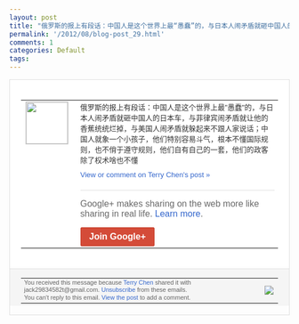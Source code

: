```yaml
---
layout: post
title: "俄罗斯的报上有段话：中国人是这个世界上最“愚蠢”的，与日本人闹矛盾就砸中国人的日本..."
permalink: '/2012/08/blog-post_29.html'
comments: 1
categories: Default
tags: 
---
```

<div style="border:solid 1px #dfdfdf;color:#686868;font:13px Arial"><div style="background-color:#fff;padding:20px;"><table cellpadding="0" cellspacing="0"><tr><td style="padding-right:15px;vertical-align:top"><a href="https://plus.google.com/_/notifications/emlink?emrecipient=110200756825219614165&amp;emid=CMiI-dPTjrICFUpG3godggoAAA&amp;path=%2F108643996575278738906&amp;dt=1346305724951&amp;uob=8"><img height="75" src="https://lh3.googleusercontent.com/-KKRGTyJ5Bl0/AAAAAAAAAAI/AAAAAAAAEEY/jllxqER5dCk/s75-c-k-a/photo.jpg" style="border:solid 1px #cccccc;" width="75"/></a></td><td style="width:578px;color:#333;font:13px Arial;vertical-align:top"><div style="padding-bottom:10px">俄罗斯的报上有段话：中国人是这个世界上最<wbr/>"愚蠢"的，与日本人闹矛盾就砸中国人的日<wbr/>本车，与菲律宾闹矛盾就让他的香蕉统统烂掉<wbr/>，与美国人闹矛盾就躲起来不跟人家说话；中<wbr/>国人就象一个小孩子，他们特别容易斗气，根<wbr/>本不懂国际规则，也不俏于遵守规则，他们自<wbr/>有自己的一套，他们的政客除了权术啥也不懂</div><a href="https://plus.google.com/_/notifications/emlink?emrecipient=110200756825219614165&amp;emid=CMiI-dPTjrICFUpG3godggoAAA&amp;path=%2F108643996575278738906%2Fposts%2FKAGGR21YdHP%3Fgpinv%3DAMIXal92_xLQpS9722rMGL1DjyREUrLXhnASVmmGoYihbA0ZoTj-SdCinOUdj3ZO2Gzl6iAZmJPCoVgHUD_4ASXr69RSUBivF4c2NXc5odYBzOk8d8JU-o0&amp;dt=1346305724951&amp;uob=8" style="color:#3366CC;text-decoration:none">View or comment on Terry Chen's post »</a><div style="margin-top:20px;border-top:solid 1px #dfdfdf"><div style="padding:15px 0;color:#686868;font:16px Arial">Google+ makes sharing on the web more like sharing in real life. <a href="http://www.google.com/+/learnmore/" style="color:#3366CC;text-decoration:none">Learn more</a>.</div><a href="https://plus.google.com/_/notifications/emlink?emrecipient=110200756825219614165&amp;emid=CMiI-dPTjrICFUpG3godggoAAA&amp;path=%2F%3Fgpinv%3DAMIXal92_xLQpS9722rMGL1DjyREUrLXhnASVmmGoYihbA0ZoTj-SdCinOUdj3ZO2Gzl6iAZmJPCoVgHUD_4ASXr69RSUBivF4c2NXc5odYBzOk8d8JU-o0&amp;dt=1346305724951&amp;uob=8" style="display:inline-block;padding:7px 15px;background-color:#d44b38; color:#fff;font-size:16px; font-weight:bold;border-radius:2px;-webkit-border-radius:2px; -moz-border-radius:2px;border:solid 1px #c43b28; white-space:nowrap;text-decoration:none">Join Google+</a></div></td></tr></table></div><div style="border-top:solid 1px #dfdfdf;padding:0 20px; background-color:#f5f5f5"><table cellpadding="0" cellspacing="0" style="height:50px"><tbody><tr><td style="vertical-align:middle;width:100%; color:#636363;font:11px Arial; line-height:120%">You received this message because <a href="https://plus.google.com/_/notifications/emlink?emrecipient=110200756825219614165&amp;emid=CMiI-dPTjrICFUpG3godggoAAA&amp;path=%2F108643996575278738906%3Fgpinv%3DAMIXal92_xLQpS9722rMGL1DjyREUrLXhnASVmmGoYihbA0ZoTj-SdCinOUdj3ZO2Gzl6iAZmJPCoVgHUD_4ASXr69RSUBivF4c2NXc5odYBzOk8d8JU-o0&amp;dt=1346305724951&amp;uob=8" style="color:#3366CC;text-decoration:none">Terry Chen</a> shared it with jack29834582t@gmail.com. <a href="https://plus.google.com/_/notifications/emlink?emrecipient=110200756825219614165&amp;emid=CMiI-dPTjrICFUpG3godggoAAA&amp;path=%2F_%2Fnonplus%2Femailsettings%3Fgpinv%3DAMIXal92_xLQpS9722rMGL1DjyREUrLXhnASVmmGoYihbA0ZoTj-SdCinOUdj3ZO2Gzl6iAZmJPCoVgHUD_4ASXr69RSUBivF4c2NXc5odYBzOk8d8JU-o0%26est%3DADH5u8WM24cJ1lJYOUKLbJT4zMHqbsAVcnEHBBvTgFB5ThBdTD3ZgUYxLY1eBUXVlLeZpAmI-ljlUGDglGBOV3Sb3ov1RBBIL9x5IKFv5TMY2_cti2Gc6geKxMcK_ZIpNQZilrzKdlIkVD3JyAGVmcclHJenv4sSIQ&amp;dt=1346305724951&amp;uob=8" style="color:#3366CC;text-decoration:none">Unsubscribe</a> from these emails.<br/>You can't reply to this email. <a href="https://plus.google.com/_/notifications/emlink?emrecipient=110200756825219614165&amp;emid=CMiI-dPTjrICFUpG3godggoAAA&amp;path=%2F108643996575278738906%2Fposts%2FKAGGR21YdHP%3Fgpinv%3DAMIXal92_xLQpS9722rMGL1DjyREUrLXhnASVmmGoYihbA0ZoTj-SdCinOUdj3ZO2Gzl6iAZmJPCoVgHUD_4ASXr69RSUBivF4c2NXc5odYBzOk8d8JU-o0&amp;dt=1346305724951&amp;uob=8" style="color:#3366CC;text-decoration:none">View the post</a> to add a comment.<br/></td><td><img src="https://ssl.gstatic.com/s2/oz/images/notifications/logo/google-plus-6617a72bb36cc548861652780c9e6ff1.png"/></td></tr></tbody></table></div></div>